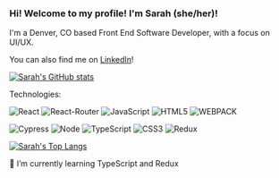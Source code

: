 ### Hi! Welcome to my profile! I'm Sarah (she/her)!

I'm a Denver, CO based Front End Software Developer, with a focus on UI/UX.

You can also find me on [LinkedIn](https://www.linkedin.com/in/sarah-lane-6bb319119/)!

[![Sarah's GitHub stats](https://github-readme-stats.vercel.app/api?username=sarahlane8)](https://github.com/anuraghazra/github-readme-stats)

Technologies: 
<p>
  <img alt="React" src="https://img.shields.io/badge/react%20-%2320232a.svg?&style=for-the-badge&logo=react&logoColor=%2361DAFB"/>
  
  <img alt="React-Router" src="https://img.shields.io/badge/React_Router-CA4245?style=for-the-badge&logo=react-router&logoColor=white"/>
  
  <img alt="JavaScript" src="https://img.shields.io/badge/javascript%20-%23323330.svg?&style=for-the-badge&logo=javascript&logoColor=%23F7DF1E"/>
  
  <img alt="HTML5" src="https://img.shields.io/badge/html5%20-%23E34F26.svg?&style=for-the-badge&logo=html5&logoColor=white"/>
  
  <img alt="WEBPACK" src="https://img.shields.io/badge/webpack%20-%238DD6F9.svg?&style=for-the-badge&logo=webpack&logoColor=black"/>
</p>

<p>
  <img alt="Cypress" src="https://img.shields.io/badge/cypress-04C38E.svg?&style=for-the-badge&logo=cypress&logoColor=white"/>
  
  <img alt="Node" src="https://img.shields.io/badge/node.js%20-%2343853D.svg?&style=for-the-badge&logo=node.js&logoColor=white" />

  <img alt="TypeScript" src="https://img.shields.io/badge/TypeScript-007ACC?style=for-the-badge&logo=typescript&logoColor=white" />

  <img alt="CSS3" src="https://img.shields.io/badge/css3%20-%231572B6.svg?&style=for-the-badge&logo=css3&logoColor=white"/>
  
  <img alt="Redux" src="https://img.shields.io/badge/-redux-211f20?logo=redux&logoColor=764ABC&style=for-the-badge"/>
</p>

[![Sarah's Top Langs](https://github-readme-stats.vercel.app/api/top-langs/?username=sarahlane8&langs_count=5&theme=vue&layout=compact)](https://github.com/sarahlane8/github-readme-stats)

 
🌱 I’m currently learning TypeScript and Redux
 
